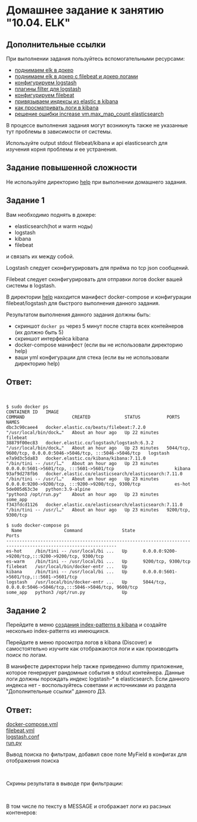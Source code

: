 # Домашнее задание к занятию "10.04. ELK"

## Дополнительные ссылки

При выполнении задания пользуйтесь вспомогательными ресурсами:

- [поднимаем elk в докер](https://www.elastic.co/guide/en/elastic-stack-get-started/current/get-started-docker.html)
- [поднимаем elk в докер с filebeat и докер логами](https://www.sarulabs.com/post/5/2019-08-12/sending-docker-logs-to-elasticsearch-and-kibana-with-filebeat.html)
- [конфигурируем logstash](https://www.elastic.co/guide/en/logstash/current/configuration.html)
- [плагины filter для logstash](https://www.elastic.co/guide/en/logstash/current/filter-plugins.html)
- [конфигурируем filebeat](https://www.elastic.co/guide/en/beats/libbeat/5.3/config-file-format.html)
- [привязываем индексы из elastic в kibana](https://www.elastic.co/guide/en/kibana/current/index-patterns.html)
- [как просматривать логи в kibana](https://www.elastic.co/guide/en/kibana/current/discover.html)
- [решение ошибки increase vm.max_map_count elasticsearch](https://stackoverflow.com/questions/42889241/how-to-increase-vm-max-map-count)

В процессе выполнения задания могут возникнуть также не указанные тут проблемы в зависимости от системы.

Используйте output stdout filebeat/kibana и api elasticsearch для изучения корня проблемы и ее устранения.

## Задание повышенной сложности

Не используйте директорию [help](./help) при выполнении домашнего задания.

## Задание 1

Вам необходимо поднять в докере:
- elasticsearch(hot и warm ноды)
- logstash
- kibana
- filebeat

и связать их между собой.

Logstash следует сконфигурировать для приёма по tcp json сообщений.

Filebeat следует сконфигурировать для отправки логов docker вашей системы в logstash.

В директории [help](./help) находится манифест docker-compose и конфигурации filebeat/logstash для быстрого 
выполнения данного задания.

Результатом выполнения данного задания должны быть:
- скриншот `docker ps` через 5 минут после старта всех контейнеров (их должно быть 5)
- скриншот интерфейса kibana
- docker-compose манифест (если вы не использовали директорию help)
- ваши yml конфигурации для стека (если вы не использовали директорию help)

## Ответ:

<img src="./img/1.png" alt="">

<img src="./img/2.png" alt="">

```
$ sudo docker ps
CONTAINER ID   IMAGE                                                  COMMAND                  CREATED             STATUS          PORTS                                                           NAMES
dbc3c90caee4   docker.elastic.co/beats/filebeat:7.2.0                 "/usr/local/bin/dock…"   About an hour ago   Up 22 minutes                                                                   filebeat
38879f00ec83   docker.elastic.co/logstash/logstash:6.3.2              "/usr/local/bin/dock…"   About an hour ago   Up 23 minutes   5044/tcp, 9600/tcp, 0.0.0.0:5046->5046/tcp, :::5046->5046/tcp   logstash
e7a9d3c5da83   docker.elastic.co/kibana/kibana:7.11.0                 "/bin/tini -- /usr/l…"   About an hour ago   Up 23 minutes   0.0.0.0:5601->5601/tcp, :::5601->5601/tcp                       kibana
93af9d278fb6   docker.elastic.co/elasticsearch/elasticsearch:7.11.0   "/bin/tini -- /usr/l…"   About an hour ago   Up 23 minutes   0.0.0.0:9200->9200/tcp, :::9200->9200/tcp, 9300/tcp             es-hot
5de005d63c3e   python:3.9-alpine                                      "python3 /opt/run.py"    About an hour ago   Up 23 minutes                                                                   some_app
f343fdcd1126   docker.elastic.co/elasticsearch/elasticsearch:7.11.0   "/bin/tini -- /usr/l…"   About an hour ago   Up 23 minutes   9200/tcp, 9300/tcp 

$ sudo docker-compose ps
  Name                Command               State                              Ports                            
----------------------------------------------------------------------------------------------------------------
es-hot     /bin/tini -- /usr/local/bi ...   Up      0.0.0.0:9200->9200/tcp,:::9200->9200/tcp, 9300/tcp          
es-warm    /bin/tini -- /usr/local/bi ...   Up      9200/tcp, 9300/tcp                                          
filebeat   /usr/local/bin/docker-entr ...   Up                                                                  
kibana     /bin/tini -- /usr/local/bi ...   Up      0.0.0.0:5601->5601/tcp,:::5601->5601/tcp                    
logstash   /usr/local/bin/docker-entr ...   Up      5044/tcp, 0.0.0.0:5046->5046/tcp,:::5046->5046/tcp, 9600/tcp
some_app   python3 /opt/run.py              Up          
```

## Задание 2

Перейдите в меню [создания index-patterns  в kibana](http://localhost:5601/app/management/kibana/indexPatterns/create)
и создайте несколько index-patterns из имеющихся.

Перейдите в меню просмотра логов в kibana (Discover) и самостоятельно изучите как отображаются логи и как производить 
поиск по логам.

В манифесте директории help также приведенно dummy приложение, которое генерирует рандомные события в stdout контейнера.
Данные логи должны порождать индекс logstash-* в elasticsearch. Если данного индекса нет - воспользуйтесь советами 
и источниками из раздела "Дополнительные ссылки" данного ДЗ.


## Ответ:

[docker-compose.yml](https://github.com/kezan860/devops/blob/main/mnt-homeworks/16_mon_4/conf/docker-compose.yml) <br>
[filebeat.yml](https://github.com/kezan860/devops/blob/main/mnt-homeworks/16_mon_4/conf/filebeat.yml) <br>
[logstash.conf](https://github.com/kezan860/devops/blob/main/mnt-homeworks/16_mon_4/conf/logstash.conf) <br>
[run.py](https://github.com/kezan860/devops/blob/main/mnt-homeworks/16_mon_4/conf/run.py) <br>

Вывод поиска по фильтрам, добавил свое поле MyField в конфигах для отображения поиска
<img src="./img/3.png" alt="">

<img src="./img/4.png" alt="">

<img src="./img/5.png" alt="">

Скрины результата в выводе при фильтрации:

<img src="./img/3_1.png" alt="">

<img src="./img/3_2.png" alt="">

<img src="./img/3_3.png" alt="">

В том числе по тексту в MESSAGE и отображает логи из расзных контенеров:
<img src="./img/3_4.png" alt="">